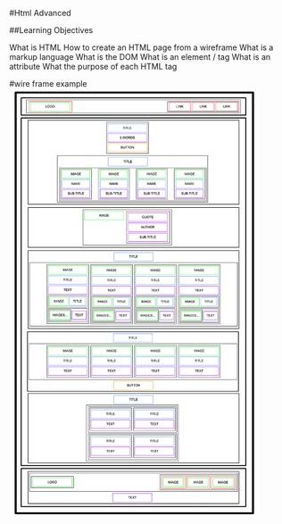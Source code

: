 #Html Advanced 

##Learning Objectives

What is HTML
How to create an HTML page from a wireframe
What is a markup language
What is the DOM
What is an element / tag
What is an attribute
What the purpose of each HTML tag

#wire frame example
![Alt text](image.png)